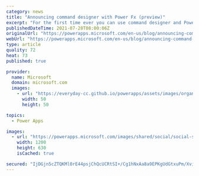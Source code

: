 ```yaml
---
category: news
title: "Announcing command designer with Power Fx (preview)"
excerpt: "For the first time ever you can use command designer and Power Fx to customize model-driven app command bars! We&#8217;re excited to introduce many new low-code capabilities that also work with custom pages in converged apps."
publishedDateTime: 2021-07-28T08:00:06Z
originalUrl: "https://powerapps.microsoft.com/en-us/blog/announcing-command-designer-with-power-fx-preview/"
webUrl: "https://powerapps.microsoft.com/en-us/blog/announcing-command-designer-with-power-fx-preview/"
type: article
quality: 72
heat: 73
published: true

provider:
  name: Microsoft
  domain: microsoft.com
  images:
    - url: "https://everyday-cc.github.io/powerapps/assets/images/organizations/microsoft.com-50x50.jpg"
      width: 50
      height: 50

topics:
  - Power Apps

images:
  - url: "https://powerapps.microsoft.com/images/shared/social/social-share-post-ignite.png"
    width: 1200
    height: 630
    isCached: true

secured: "IjDGjn5cZTQKMl0rE44psjChQcUCRtSI+/Cg1hNxAa8a9EPKgUdGtxuPm/XvitrdcYBN/71ovfw+pueoawU4Qba3hsxRLuIcHIE7ywHPOpyKFb8Gut+l8bPE7GZdQeNNxdzeIwsE4ROTWuxouHLPiQtZldye6imp2GrDv3kZj4U+/cPu4L9VNvFqItVSOnMgvEFFu+fEZKUtPMBpnsnzt3GpFw7ROruSMbaN7J8PIu+zmBH9PKt3YcCxabKGX60LtjN0rQWPowNKRubMie5PtjdTrJoUTD5Blo1LeVwdOCZ1e6aW6CCFp0AJKTfpK3UnesllHDjNGIJQLQlnK6ir0FXofkrUyeI4iwgIh/HIkNU=;KqYZiPf2kL1SA9XPZQxFXg=="
---
```


